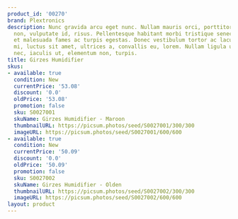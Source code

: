 ```yaml
---
product_id: '00270'
brand: Plextronics
description: Nunc gravida arcu eget nunc. Nullam mauris orci, porttitor eget, sollicitudin
  non, vulputate id, risus. Pellentesque habitant morbi tristique senectus et netus
  et malesuada fames ac turpis egestas. Donec vestibulum tortor ac lacus. Donec tellus
  mi, luctus sit amet, ultrices a, convallis eu, lorem. Nullam ligula urna, adipiscing
  nec, iaculis ut, elementum non, turpis.
title: Girzes Humidifier
skus:
- available: true
  condition: New
  currentPrice: '53.08'
  discount: '0.0'
  oldPrice: '53.08'
  promotion: false
  sku: S0027001
  skuName: Girzes Humidifier - Maroon
  thumbnailURL: https://picsum.photos/seed/S0027001/300/300
  imageURL: https://picsum.photos/seed/S0027001/600/600
- available: true
  condition: New
  currentPrice: '50.09'
  discount: '0.0'
  oldPrice: '50.09'
  promotion: false
  sku: S0027002
  skuName: Girzes Humidifier - Olden
  thumbnailURL: https://picsum.photos/seed/S0027002/300/300
  imageURL: https://picsum.photos/seed/S0027002/600/600
layout: product
---
```


